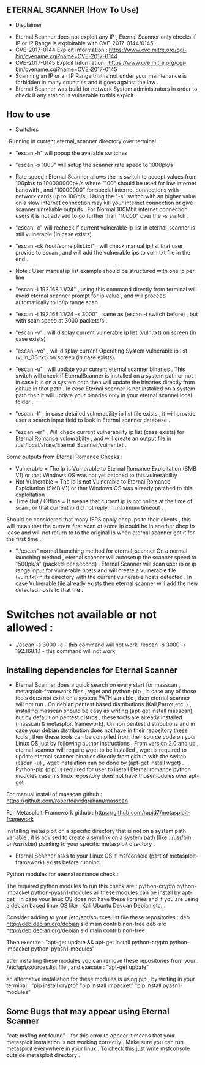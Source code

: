 ## ETERNAL SCANNER (How To Use)

* Disclaimer
- Eternal Scanner does not exploit any IP , Eternal Scanner only checks if IP or IP Range is exploitable with CVE-2017-0144/0145
- CVE-2017-0144 Exploit Information : https://www.cve.mitre.org/cgi-bin/cvename.cgi?name=CVE-2017-0144
- CVE-2017-0145 Exploit Information : https://www.cve.mitre.org/cgi-bin/cvename.cgi?name=CVE-2017-0145
- Scanning an IP or an IP Range that is not under your maintenance is forbidden in many countries and it goes against the law .
- Eternal Scanner was build for network System administrators in order to check if any station is vulnerable to this exploit .


## How to use

* Switches

-Running in current eternal_scanner directory over terminal :
- "escan -h"  will popup the available switches
- "escan -s 1000" will setup the scanner rate speed to 1000pk/s 
- Rate speed :
Eternal Scanner allows the -s switch to accept values from 100pk/s to 100000000pk/s where "100" should be used for low internet
bandwith , and "10000000" for special internet connections with network cards up to 10Gb/s .
Using the "-s" switch with an higher value on a slow internet connection may kill your internet connection or give scanner
unreliable outputs .
For Normal 100Mbit internet connection users it is not advised to go further than "10000" over the -s switch .

- "escan -c" will recheck if current vulnerable ip list in eternal_scanner is still vulnerable (In case exists).

- "escan -ck /root/someiplist.txt" , will check manual ip list that user provide to escan , 
and will add the vulnerable ips to vuln.txt file in the end .

* Note : User manual ip list example should be structured with one ip per line

- "escan -i 192.168.1.1/24" , using this command directly from terminal will avoid eternal scanner
prompt for ip value , and will proceed automatically to ip/ip range scan .

- "escan -i 192.168.1.1/24 -s 3000" , same as (escan -i switch before) , but with scan speed at 3000 packets/s .

- "escan -v" , will display current vulnerable ip list (vuln.txt) on screen (in case exists)

- "escan -vo" , will display current Operating System vulnerable ip list (vuln_OS.txt) on screen (in case exists).

- "escan -u" , will update your current eternal scanner binaries . This switch will check if EternalScanner is installed
on a system path or not , in case it is on a system path then will update the binaries directly from github in that path .
In case Eternal scanner is not installed on a system path then it will update your binaries only in your eternal scannel local folder .

- "escan -l" , in case detailed vulnerability ip list file exists , it will provide user a search input field to
look in Eternal scanner database . 

- "escan -er" , Will check current vulnerability ip list (case exists) for Eternal Romance vulnerabilty , and will
create an output file in /usr/local/share/Eternal_Scanner/vulner.txt .

Some outputs from Eternal Romance Checks :
* Vulnerable = The Ip is Vulnerable to Eternal Romance Exploitation (SMB V1) or that Windows OS was not yet patched to this vulnerability
* Not Vulnerable = The Ip is not Vulnerable to Eternal Romance Exploitation (SMB V1) or that Windows OS was already patched to this exploitation .
* Time Out / Offline = It means that current ip is not online at the time of scan , or that current ip did not reply in maximum timeout .

Should be considered that many ISPS apply dhcp ips to their clients , this will mean that the current first scan of some ip could be
in another dhcp ip lease and will not return to to the original ip when eternal scanner got it for the first time .


- "./escan" normal launching method for eternal_scanner
On a normal launching method , eternal scanner will autosetup the scanner speed to "500pk/s" (packets per second) .
Eternal Scanner will scan user ip or ip range input for vulnerable hosts and will create a vulnerable file (vuln.txt)in 
its directory with the current vulnerable hosts detected . In case Vulnerable file already exists then eternal scanner will
add the new detected hosts to that file .


# Switches not available or not allowed :

- ./escan -s 3000 -c   - this command will not work
./escan -s 3000 -i 192.168.1.1   - this command will not work


## Installing dependencies for Eternal Scanner

- Eternal Scanner does a quick search on every start for masscan , metasploit-framework files , wget and python-pip ,
in case any of those tools does not exist on a system PATH variable , then eternal scanner will not run .
On debian pentest based distributions (Kali,Parrot,etc..) , installing masscan should be easy as writing 
(apt-get install masscan), but by default on pentest distros , these tools are already installed 
(masscan & metasploit framework).
On non pentest distributions and in case your debian distribution does not have in their repository these tools , then 
these tools can be compiled from their source code on your Linux OS just by following author instructions .
From version 2.0 and up , eternal scanner will require wget to be installed , wget is required to update eternal scanner
binaries directly from github with the switch (escan -u) , wget instalation can be done by (apt-get install wget) .
Python-pip (pip) is required for user to install Eternal romance python modules case his linux repository does not have 
thosemodules over apt-get .

For manual install of masscan github :
https://github.com/robertdavidgraham/masscan

For Metasploit-Framework github :
https://github.com/rapid7/metasploit-framework

Installing metasploit on a specific directory that is not on a system path variable  , it is advised to create a symlink on
a system path (like : /usr/bin  , or /usr/sbin) pointing to your specific metasploit directory .

- Eternal Scanner asks to your Linux OS if msfconsole (part of metasploit-framework) exists before running .

Python modules for eternal romance check :

The required python modules to run this check are : python-crypto python-impacket python-pyasn1-modules
all these modules can be install by apt-get .
In case your linux OS does not have these libraries and if you are using a debian based linux OS like :
Kali
Ubuntu
Devuan
Debian
etc....

Consider adding to your /etc/apt/sources.list file these repositories :
deb  http://deb.debian.org/debian sid main contrib non-free
deb-src  http://deb.debian.org/debian sid main contrib non-free

Then execute : "apt-get update && apt-get install python-crypto python-impacket python-pyasn1-modules"

atfer installing these modules you can remove these repositories from your : /etc/apt/sources.list  file , and
execute : "apt-get update"

an alternative installation for these modules is using pip , by writing in your terminal :
"pip install crypto"
"pip install impacket"
"pip install pyasn1-modules"

## Some Bugs that may appear using Eternal Scanner

"cat: msflog not found" - for this error to appear it means that your metasploit instalation is not working correctly .
Make sure you can run metasploit everywhere in your linux . To check this just write msfconsole outside metasploit directory .



